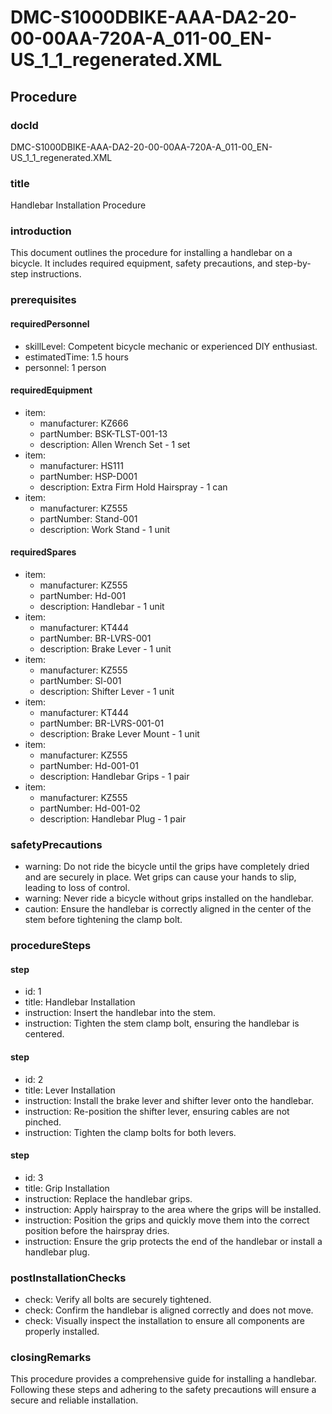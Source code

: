 # DMC-S1000DBIKE-AAA-DA2-20-00-00AA-720A-A_011-00_EN-US_1_1_regenerated.XML

## Procedure

### docId

DMC-S1000DBIKE-AAA-DA2-20-00-00AA-720A-A_011-00_EN-US_1_1_regenerated.XML
### title

Handlebar Installation Procedure

### introduction

This document outlines the procedure for installing a handlebar on a bicycle. It includes required equipment, safety precautions, and step-by-step instructions.

### prerequisites

#### requiredPersonnel

*   skillLevel: Competent bicycle mechanic or experienced DIY enthusiast.
*   estimatedTime: 1.5 hours
*   personnel: 1 person

#### requiredEquipment

*   item:
    *   manufacturer: KZ666
    *   partNumber: BSK-TLST-001-13
    *   description: Allen Wrench Set - 1 set
*   item:
    *   manufacturer: HS111
    *   partNumber: HSP-D001
    *   description: Extra Firm Hold Hairspray - 1 can
*   item:
    *   manufacturer: KZ555
    *   partNumber: Stand-001
    *   description: Work Stand - 1 unit

#### requiredSpares

*   item:
    *   manufacturer: KZ555
    *   partNumber: Hd-001
    *   description: Handlebar - 1 unit
*   item:
    *   manufacturer: KT444
    *   partNumber: BR-LVRS-001
    *   description: Brake Lever - 1 unit
*   item:
    *   manufacturer: KZ555
    *   partNumber: Sl-001
    *   description: Shifter Lever - 1 unit
*   item:
    *   manufacturer: KT444
    *   partNumber: BR-LVRS-001-01
    *   description: Brake Lever Mount - 1 unit
*   item:
    *   manufacturer: KZ555
    *   partNumber: Hd-001-01
    *   description: Handlebar Grips - 1 pair
*   item:
    *   manufacturer: KZ555
    *   partNumber: Hd-001-02
    *   description: Handlebar Plug - 1 pair

### safetyPrecautions

*   warning: Do not ride the bicycle until the grips have completely dried and are securely in place. Wet grips can cause your hands to slip, leading to loss of control.
*   warning: Never ride a bicycle without grips installed on the handlebar.
*   caution: Ensure the handlebar is correctly aligned in the center of the stem before tightening the clamp bolt.

### procedureSteps

#### step

*   id: 1
*   title: Handlebar Installation
*   instruction: Insert the handlebar into the stem.
*   instruction: Tighten the stem clamp bolt, ensuring the handlebar is centered.

#### step

*   id: 2
*   title: Lever Installation
*   instruction: Install the brake lever and shifter lever onto the handlebar.
*   instruction: Re-position the shifter lever, ensuring cables are not pinched.
*   instruction: Tighten the clamp bolts for both levers.

#### step

*   id: 3
*   title: Grip Installation
*   instruction: Replace the handlebar grips.
*   instruction: Apply hairspray to the area where the grips will be installed.
*   instruction: Position the grips and quickly move them into the correct position before the hairspray dries.
*   instruction: Ensure the grip protects the end of the handlebar or install a handlebar plug.

### postInstallationChecks

*   check: Verify all bolts are securely tightened.
*   check: Confirm the handlebar is aligned correctly and does not move.
*   check: Visually inspect the installation to ensure all components are properly installed.

### closingRemarks

This procedure provides a comprehensive guide for installing a handlebar. Following these steps and adhering to the safety precautions will ensure a secure and reliable installation.